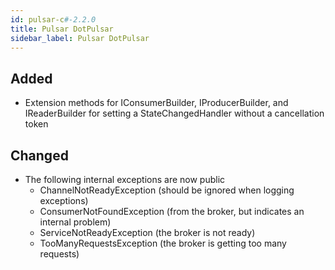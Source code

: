 ```yaml
---
id: pulsar-c#-2.2.0
title: Pulsar DotPulsar
sidebar_label: Pulsar DotPulsar
---
```

 

## Added

- Extension methods for IConsumerBuilder, IProducerBuilder, and IReaderBuilder for setting a StateChangedHandler without a cancellation token

## Changed

- The following internal exceptions are now public
    - ChannelNotReadyException (should be ignored when logging exceptions)
    - ConsumerNotFoundException (from the broker, but indicates an internal problem)
    - ServiceNotReadyException (the broker is not ready)
    - TooManyRequestsException (the broker is getting too many requests)



